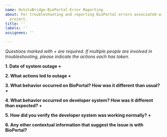 ```yaml
---
name: OntoloBridge-BioPortal Error Reporting
about: For troubleshooting and reporting BioPortal errors associated with the OntoloBridge
  project.
title: ''
labels: ''
assignees: ''

---
```


*Questions marked with + are required. If multiple people are involved in troubleshooting, please indicate the actions each has taken.*

**1. Date of system outage +**


**2. What actions led to outage +**



**3. What behavior occurred on BioPortal? How was it different than usual? +**




**4. What behavior occurred on developer system? How was it different than expected? +**




**5. How did you verify the developer system was working normally? +**




**6. Any other contextual information that suggest the issue is with BioPortal?**
